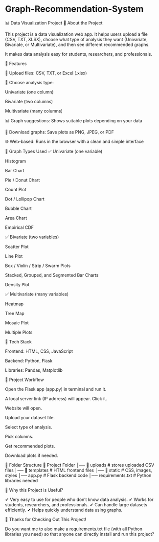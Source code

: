 # Graph-Recommendation-System
📊 Data Visualization Project
🔹 About the Project

This project is a data visualization web app.
It helps users upload a file (CSV, TXT, XLSX), choose what type of analysis they want (Univariate, Bivariate, or Multivariate), and then see different recommended graphs.

It makes data analysis easy for students, researchers, and professionals.

🔹 Features

📂 Upload files: CSV, TXT, or Excel (.xlsx)

🎯 Choose analysis type:

Univariate (one column)

Bivariate (two columns)

Multivariate (many columns)

📊 Graph suggestions: Shows suitable plots depending on your data

💾 Download graphs: Save plots as PNG, JPEG, or PDF

🌐 Web-based: Runs in the browser with a clean and simple interface

🔹 Graph Types Used
✅ Univariate (one variable)

Histogram

Bar Chart

Pie / Donut Chart

Count Plot

Dot / Lollipop Chart

Bubble Chart

Area Chart

Empirical CDF

✅ Bivariate (two variables)

Scatter Plot

Line Plot

Box / Violin / Strip / Swarm Plots

Stacked, Grouped, and Segmented Bar Charts

Density Plot

✅ Multivariate (many variables)

Heatmap

Tree Map

Mosaic Plot

Multiple Plots

🔹 Tech Stack

Frontend: HTML, CSS, JavaScript

Backend: Python, Flask

Libraries: Pandas, Matplotlib

🔹 Project Workflow

Open the Flask app (app.py) in terminal and run it.

A local server link (IP address) will appear. Click it.

Website will open.

Upload your dataset file.

Select type of analysis.

Pick columns.

Get recommended plots.

Download plots if needed.

🔹 Folder Structure
📁 Project Folder
│── 📂 uploads      # stores uploaded CSV files
│── 📂 templates    # HTML frontend files
│── 📂 static       # CSS, images, styles
│── app.py          # Flask backend code
│── requirements.txt # Python libraries needed

🔹 Why this Project is Useful?

✔ Very easy to use for people who don’t know data analysis.
✔ Works for students, researchers, and professionals.
✔ Can handle large datasets efficiently.
✔ Helps quickly understand data using graphs.

🙏 Thanks for Checking Out This Project!

Do you want me to also make a requirements.txt file (with all Python libraries you need) so that anyone can directly install and run this project?
